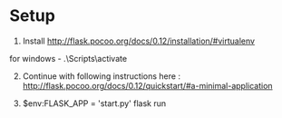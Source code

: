 # Setup

1. Install http://flask.pocoo.org/docs/0.12/installation/#virtualenv

for windows - .\Scripts\activate

2. Continue with following instructions here : http://flask.pocoo.org/docs/0.12/quickstart/#a-minimal-application

3. $env:FLASK_APP = 'start.py'
   flask run